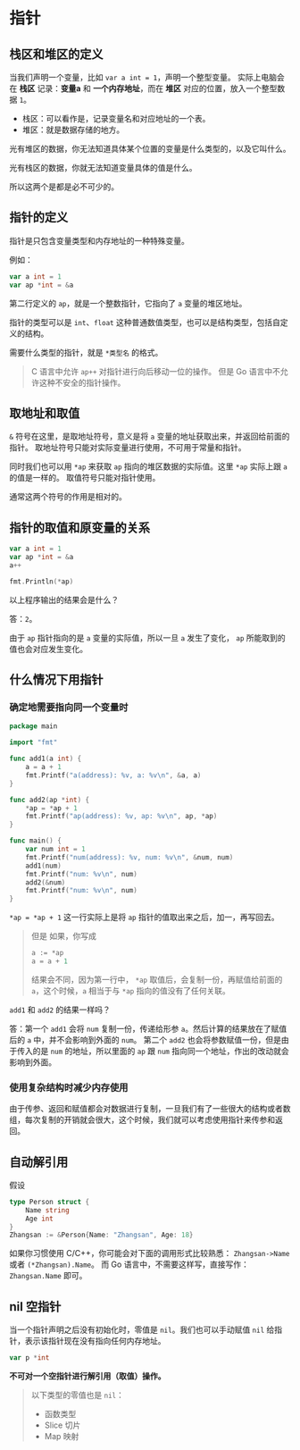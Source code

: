 # 指针

## 栈区和堆区的定义

当我们声明一个变量，比如 `var a int = 1`，声明一个整型变量。
实际上电脑会在 **栈区** 记录：**变量a** 和 **一个内存地址**，而在 **堆区** 对应的位置，放入一个整型数据 `1`。

* 栈区：可以看作是，记录变量名和对应地址的一个表。
* 堆区：就是数据存储的地方。

光有堆区的数据，你无法知道具体某个位置的变量是什么类型的，以及它叫什么。

光有栈区的数据，你就无法知道变量具体的值是什么。

所以这两个是都是必不可少的。

## 指针的定义

指针是只包含变量类型和内存地址的一种特殊变量。

例如：

```go
var a int = 1
var ap *int = &a
```

第二行定义的 `ap`，就是一个整数指针，它指向了 `a` 变量的堆区地址。

指针的类型可以是 `int`、`float` 这种普通数值类型，也可以是结构类型，包括自定义的结构。

需要什么类型的指针，就是 `*类型名` 的格式。

> C 语言中允许 `ap++` 对指针进行向后移动一位的操作。
> 但是 Go 语言中不允许这种不安全的指针操作。

## 取地址和取值

`&` 符号在这里，是取地址符号，意义是将 `a` 变量的地址获取出来，并返回给前面的指针。
取地址符号只能对实际变量进行使用，不可用于常量和指针。

同时我们也可以用 `*ap` 来获取 `ap` 指向的堆区数据的实际值。这里 `*ap` 实际上跟 `a` 的值是一样的。
取值符号只能对指针使用。

通常这两个符号的作用是相对的。

## 指针的取值和原变量的关系

```go
var a int = 1
var ap *int = &a
a++

fmt.Println(*ap)
```

以上程序输出的结果会是什么？

答：`2`。

由于 `ap` 指针指向的是 `a` 变量的实际值，所以一旦 `a` 发生了变化， `ap` 所能取到的值也会对应发生变化。

## 什么情况下用指针

### 确定地需要指向同一个变量时

```go
package main

import "fmt"

func add1(a int) {
	a = a + 1
	fmt.Printf("a(address): %v, a: %v\n", &a, a)
}

func add2(ap *int) {
	*ap = *ap + 1
	fmt.Printf("ap(address): %v, ap: %v\n", ap, *ap)
}

func main() {
	var num int = 1
	fmt.Printf("num(address): %v, num: %v\n", &num, num)
	add1(num)
	fmt.Printf("num: %v\n", num)
	add2(&num)
	fmt.Printf("num: %v\n", num)
}
```

`*ap = *ap + 1` 这一行实际上是将 `ap` 指针的值取出来之后，加一，再写回去。

> 但是
> 如果，你写成
> ```go
> a := *ap
> a = a + 1
> ```
> 结果会不同，因为第一行中， `*ap` 取值后，会复制一份，再赋值给前面的 `a`，这个时候，`a` 相当于与 `*ap` 指向的值没有了任何关联。


`add1` 和 `add2` 的结果一样吗？

答：第一个 `add1` 会将 `num` 复制一份，传递给形参 `a`。然后计算的结果放在了赋值后的 `a` 中，并不会影响到外面的 `num`。
第二个 `add2` 也会将参数赋值一份，但是由于传入的是 `num` 的地址，所以里面的 `ap` 跟 `num` 指向同一个地址，作出的改动就会影响到外面。

### 使用复杂结构时减少内存使用

由于传参、返回和赋值都会对数据进行复制，一旦我们有了一些很大的结构或者数组，每次复制的开销就会很大，这个时候，我们就可以考虑使用指针来传参和返回。

## 自动解引用

假设
```go
type Person struct {
    Name string
    Age int
}
Zhangsan := &Person{Name: "Zhangsan", Age: 18}
```

如果你习惯使用 C/C++，你可能会对下面的调用形式比较熟悉：
`Zhangsan->Name` 或者 `(*Zhangsan).Name`。
而 Go 语言中，不需要这样写，直接写作：
`Zhangsan.Name` 即可。

## nil 空指针

当一个指针声明之后没有初始化时，零值是 `nil`。我们也可以手动赋值 `nil` 给指针，表示该指针现在没有指向任何内存地址。

```go
var p *int
```

**不可对一个空指针进行解引用（取值）操作。**

> 以下类型的零值也是 `nil`：
> * 函数类型
> * Slice 切片
> * Map 映射
